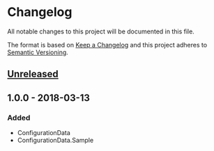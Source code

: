 # Changelog
All notable changes to this project will be documented in this file.

The format is based on [Keep a Changelog](http://keepachangelog.com/en/1.0.0/)
and this project adheres to [Semantic Versioning](http://semver.org/spec/v2.0.0.html).

## [Unreleased]

## 1.0.0 - 2018-03-13
### Added
- ConfigurationData
- ConfigurationData.Sample

[Unreleased]: https://github.com/j3soon/PortableConfiguration/compare/v1.0.0...HEAD